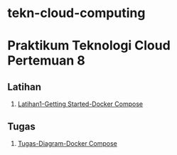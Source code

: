 # tekn-cloud-computing
# Praktikum Teknologi Cloud Pertemuan 8
## Latihan
1. [Latihan1-Getting Started-Docker Compose](https://github.com/AnggitaAlbiantara/tekn-cloud-computing/blob/b2d81ec539d0b5c47f38e1f540c475679e2c5388/minggu-08/Getting%20Started%20-%20Docker%20Compose.md)

## Tugas
1. [Tugas-Diagram-Docker Compose](https://github.com/AnggitaAlbiantara/tekn-cloud-computing/blob/b2d81ec539d0b5c47f38e1f540c475679e2c5388/minggu-08/Diagram-Docker%20Compose.md)
